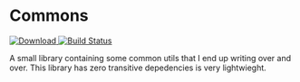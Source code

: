 # Commons

[ ![Download](https://api.bintray.com/packages/fieldju/maven/commons/images/download.svg) ](https://bintray.com/fieldju/maven/commons/_latestVersion)
[![Build Status](https://travis-ci.org/fieldju/commons.svg?branch=master)](https://travis-ci.org/fieldju/commons)

A small library containing some common utils that I end up writing over and over.
This library has zero transitive depedencies is very lightwieght.
